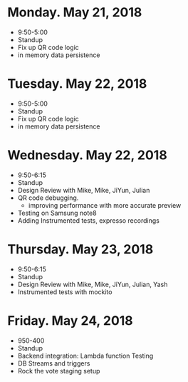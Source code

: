 Monday. May 21, 2018
==============
* 9:50-5:00
* Standup
* Fix up QR code logic
* in memory data persistence

Tuesday. May 22, 2018
==============
* 9:50-5:00
* Standup
* Fix up QR code logic
* in memory data persistence

Wednesday. May 22, 2018
==============
* 9:50-6:15
* Standup
* Design Review with Mike, Mike, JiYun, Julian
* QR code debugging.
  * improving performance with more accurate preview
* Testing on Samsung note8
* Adding Instrumented tests, expresso recordings

Thursday. May 23, 2018
==============
* 9:50-6:15
* Standup
* Design Review with Mike, Mike, JiYun, Julian, Yash
* Instrumented tests with mockito

Friday. May 24, 2018
======
* 950-400
* Standup
* Backend integration: Lambda function Testing
* DB Streams and triggers
* Rock the vote staging setup

